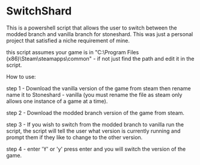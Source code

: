 # SwitchShard
This is a powershell script that allows the user to switch between the modded branch and vanilla branch for stoneshard. This was just a personal project that satisfied a niche requirement of mine. 

this script assumes your game is in "C:\Program Files (x86)\Steam\steamapps\common" - if not just find the path and edit it in the script.

How to use: 

step 1 - Download the vanilla version of the game from steam then rename name it to Stoneshard - vanilla (you must rename the file as steam only allows one instance of a game at a time).

step 2 - Download the modded branch version of the game from steam.

step 3 - If you wish to switch from the modded branch to vanilla run the script, the script will tell the user what version is currently running and prompt them if they like to change to the other version.

step 4 - enter 'Y' or 'y' press enter and you will switch the version of the game.



